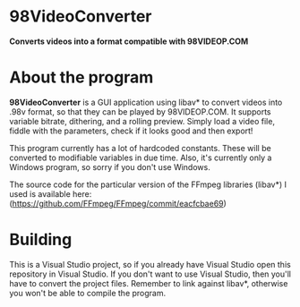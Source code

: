 # 98VideoConverter
**Converts videos into a format compatible with 98VIDEOP.COM**

# About the program
**98VideoConverter** is a GUI application using libav\* to convert videos into .98v format, so that they can be played by 98VIDEOP.COM. It supports variable bitrate, dithering, and a rolling preview. Simply load a video file, fiddle with the parameters, check if it looks good and then export!

This program currently has a lot of hardcoded constants. These will be converted to modifiable variables in due time. Also, it's currently only a Windows program, so sorry if you don't use Windows.

The source code for the particular version of the FFmpeg libraries (libav\*) I used is available here: (https://github.com/FFmpeg/FFmpeg/commit/eacfcbae69)

# Building
This is a Visual Studio project, so if you already have Visual Studio open this repository in Visual Studio. If you don't want to use Visual Studio, then you'll have to convert the project files. Remember to link against libav\*, otherwise you won't be able to compile the program.